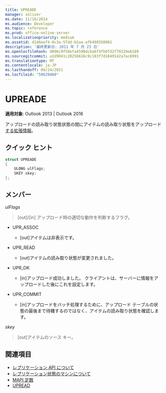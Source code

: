 ```yaml
---
title: UPREADE
manager: soliver
ms.date: 11/16/2014
ms.audience: Developer
ms.topic: reference
ms.prod: office-online-server
ms.localizationpriority: medium
ms.assetid: d146ee74-0c3a-5fdd-b1aa-af6498550801
description: '最終更新日: 2011 年 7 月 23 日'
ms.openlocfilehash: d096c9f50efa4590dc6a6f4fb0fd2f79329e6189
ms.sourcegitcommit: a1d9041c20256616c9c183f7d1049142a7ac6991
ms.translationtype: MT
ms.contentlocale: ja-JP
ms.lasthandoff: 09/24/2021
ms.locfileid: "59629460"
---
```

# <a name="upreade"></a>UPREADE

**適用対象**: Outlook 2013 | Outlook 2016 
  
アップロードの読み取り状態状態の間にアイテムの読み取り状態をアップロード [する拡張情報](upload-read-status-state.md)。
  
## <a name="quick-info"></a>クイック ヒント

```cpp
struct UPREADE 
{ 
    ULONG ulFlags; 
    SKEY skey; 
};
```

## <a name="members"></a>メンバー

_ulFlags_
  
>  [out]/[in] アップロード時の適切な動作を判断するフラグ。 
    
  - UPR_ASSOC
    
    - [out]アイテムは非表示です。
    
  - UPR_READ
    
    - [out]アイテムの読み取り状態が変更されました。
    
  - UPR_OK
    
    - [in]アップロード成功しました。 クライアントは、サーバーに情報をアップロードした後にこれを設定します。
    
  - UPR_COMMIT
    
    - [in]アップロードをバッチ処理するために、アップロード テーブルの状態の最後まで待機するのではなく、アイテムの読[](upload-table-state.md)み取り状態を確認します。 
    
_skey_
  
> [out]アイテムのソース キー。
    
## <a name="see-also"></a>関連項目

- [レプリケーション API について](about-the-replication-api.md)
- [レプリケーション状態のマシンについて](about-the-replication-state-machine.md)
- [MAPI 定数](mapi-constants.md)
- [UPREAD](upread.md)

